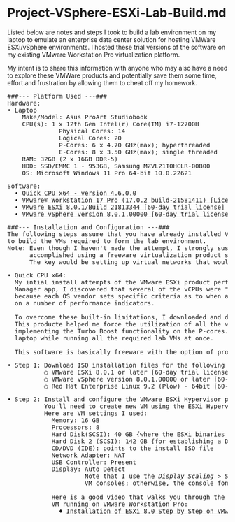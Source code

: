 # Project-VSphere-ESXi-Lab-Build.md

Listed below are notes and steps I took to build a lab environment on my laptop to emulate
an enterprise data center solution for hosting VMWare ESXi/vSphere environments. I hosted
these trial versions of the software on my existing VMware Workstation Pro virtualization
platform.

My intent is to share this information with anyone who may also have a need to explore these
VMWare products and potentially save them some time, effort and frustration by allowing them
to cheat off my homework.

<pre>
###--- Platform Used ---###
Hardware:
• Laptop
    Make/Model: Asus ProArt Studiobook
    CPU(s): 1 x 12th Gen Intel(r) Core(TM) i7-12700H
              Physical Cores: 14
              Logical Cores: 20
              P-Cores: 6 x 4.70 GHz(max); hyperthreaded
              E-Cores: 8 x 3.50 GHz(max); single threaded
    RAM: 32GB (2 x 16GB DDR-5)
    HDD: SSD/EMMC 1 - 953GB, Samsung MZVL21T0HCLR-00B00
    OS: Microsoft Windows 11 Pro 64-bit 10.0.22621
</pre>
<pre>
Software:
  • <a href="https://coderbag.com">Quick CPU x64 - version 4.6.0.0</a>
  • <a href="https://www.vmware.com/products/workstation-pro.html">VMware® Workstation 17 Pro (17.0.2 build-21581411) [Licensed Product]</a>
  • <a href="https://www.vmware.com/products/esxi-and-esx.html">VMware ESXi 8.0.1/Build 21813344 [60-day trial license]</a>
  • <a href="https://www.vmware.com/products/vsphere.html">VMware vSphere version 8.0.1.00000 [60-day trial license]</a>
</pre>
<pre>
###--- Installation and Configuration ---###
The following steps assume that you have already installed VMware Workstation 17 Pro and are ready
to build the VMs required to form the lab environment.
Note: Even though I haven't made the attempt, I strongly suspect that the same build process could be
      accomplished using a freeware virtualization product such as Oracle's VirtualBox solution.
      The key would be setting up virtual networks that would perform NATing and DNS IP assignments.
</pre>
<pre>
• Quick CPU x64:
  My intial install attempts of the VMware ESXi product performed abismally. Viewing the Windows Resource
  Manager app, I discovered that several of the vCPUs were "Parked" and not being utilized. This is largely
  because each OS vendor sets specific criteria as to when and how many cores are spun up and deployed depending
  on a number of performance indicators.

  To overcome these built-in limitations, I downloaded and deployed the Quick CPU x64 product for Windows.
  This producte helped me force the utilization of all the vcores on my laptop and maximize the performance by
  implementing the Turbo Boost functionality on the P-cores. This greatly enhanced the overall performance of my
  laptop while running all the required lab VMs at once.

  This software is basically freeware with the option of providing a monetary gift for support.
</pre>
<pre>
• Step 1: Download ISO installation files for the following software:
          ○ VMware ESXi 8.0.1 or later [60-day trial license]
          ○ VMware vSphere version 8.0.1.00000 or later [60-day trial license]
          ○ Red Hat Enterprise Linux 9.2 (Plow) - 64bit [60-day trial license]
</pre>
<pre>
• Step 2: Install and configure the VMware ESXi Hypervisor product 
          You'll need to create new VM using the ESXi Hypervisor ISO install file.
          Here are VM settings I used:
            Memory: 16 GB
            Processors: 8
            Hard Disk(SCSI): 40 GB {where the ESXi binaries get installed}
            Hard Disk 2 (SCSI): 142 GB {for establishing a Data Store to be used by hosted VMs}
            CD/DVD (IDE): points to the install ISO file
            Network Adapter: NAT
            USB Controller: Present
            Display: Auto Detect
                     Note that I use the <em>Display Scaling > Stretch mode > Free</em> stretch option on these
                     VM consoles; otherwise, the console font is too small to easily read when booting up. 

            Here is a good video that walks you through the process of installing and configuring ESXi on a
            VM running on VMware Workstation Pro:
              ♦ <a href="https://youtu.be/HDpPOx7g0Lk">Installation of ESXi 8.0 Step by Step on VMware Workstation Pro</a>
</pre>